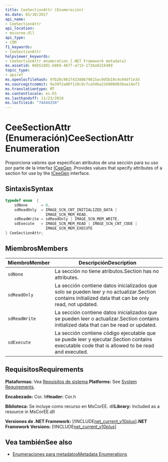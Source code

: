 ```yaml
---
title: CeeSectionAttr (Enumeración)
ms.date: 03/30/2017
api_name:
- CeeSectionAttr
api_location:
- mscoree.dll
api_type:
- COM
f1_keywords:
- CeeSectionAttr
helpviewer_keywords:
- CeeSectionAttr enumeration [.NET Framework metadata]
ms.assetid: 0db51881-b869-4677-a715-1726a9216489
topic_type:
- apiref
ms.openlocfilehash: 97b28c961f43388679615ac0d5b19c4c69df1e3d
ms.sourcegitcommit: 9a39f2a06f110c9c7ca54ba216900d038aa14ef3
ms.translationtype: MT
ms.contentlocale: es-ES
ms.lasthandoff: 11/23/2019
ms.locfileid: "74444250"
---
```

# <a name="ceesectionattr-enumeration"></a><span data-ttu-id="85218-102">CeeSectionAttr (Enumeración)</span><span class="sxs-lookup"><span data-stu-id="85218-102">CeeSectionAttr Enumeration</span></span>
<span data-ttu-id="85218-103">Proporciona valores que especifican atributos de una sección para su uso por parte de la interfaz [ICeeGen](../../../../docs/framework/unmanaged-api/metadata/iceegen-interface.md) .</span><span class="sxs-lookup"><span data-stu-id="85218-103">Provides values that specify attributes of a section for use by the [ICeeGen](../../../../docs/framework/unmanaged-api/metadata/iceegen-interface.md) interface.</span></span>  
  
## <a name="syntax"></a><span data-ttu-id="85218-104">Sintaxis</span><span class="sxs-lookup"><span data-stu-id="85218-104">Syntax</span></span>  
  
```cpp  
typedef enum  {  
    sdNone      = 0,  
    sdReadOnly  = IMAGE_SCN_CNT_INITIALIZED_DATA |  
                  IMAGE_SCN_MEM_READ,  
    sdReadWrite = sdReadOnly | IMAGE_SCN_MEM_WRITE,  
    sdExecute   = IMAGE_SCN_MEM_READ | IMAGE_SCN_CNT_CODE |  
                  IMAGE_SCN_MEM_EXECUTE  
} CeeSectionAttr;  
```  
  
## <a name="members"></a><span data-ttu-id="85218-105">Miembros</span><span class="sxs-lookup"><span data-stu-id="85218-105">Members</span></span>  
  
|<span data-ttu-id="85218-106">Miembro</span><span class="sxs-lookup"><span data-stu-id="85218-106">Member</span></span>|<span data-ttu-id="85218-107">Descripción</span><span class="sxs-lookup"><span data-stu-id="85218-107">Description</span></span>|  
|------------|-----------------|  
|`sdNone`|<span data-ttu-id="85218-108">La sección no tiene atributos.</span><span class="sxs-lookup"><span data-stu-id="85218-108">Section has no attributes.</span></span>|  
|`sdReadOnly`|<span data-ttu-id="85218-109">La sección contiene datos inicializados que solo se pueden leer y no actualizar.</span><span class="sxs-lookup"><span data-stu-id="85218-109">Section contains initialized data that can be only read, not updated.</span></span>|  
|`sdReadWrite`|<span data-ttu-id="85218-110">La sección contiene datos inicializados que se pueden leer o actualizar.</span><span class="sxs-lookup"><span data-stu-id="85218-110">Section contains initialized data that can be read or updated.</span></span>|  
|`sdExecute`|<span data-ttu-id="85218-111">La sección contiene código ejecutable que se puede leer y ejecutar.</span><span class="sxs-lookup"><span data-stu-id="85218-111">Section contains executable code that is allowed to be read and executed.</span></span>|  
  
## <a name="requirements"></a><span data-ttu-id="85218-112">Requisitos</span><span class="sxs-lookup"><span data-stu-id="85218-112">Requirements</span></span>  
 <span data-ttu-id="85218-113">**Plataformas:** Vea [Requisitos de sistema](../../../../docs/framework/get-started/system-requirements.md).</span><span class="sxs-lookup"><span data-stu-id="85218-113">**Platforms:** See [System Requirements](../../../../docs/framework/get-started/system-requirements.md).</span></span>  
  
 <span data-ttu-id="85218-114">**Encabezado:** Cor. h</span><span class="sxs-lookup"><span data-stu-id="85218-114">**Header:** Cor.h</span></span>  
  
 <span data-ttu-id="85218-115">**Biblioteca:** Se incluye como recurso en MsCorEE. dll</span><span class="sxs-lookup"><span data-stu-id="85218-115">**Library:** Included as a resource in MsCorEE.dll</span></span>  
  
 <span data-ttu-id="85218-116">**Versiones de .NET Framework:** [!INCLUDE[net_current_v10plus](../../../../includes/net-current-v10plus-md.md)]</span><span class="sxs-lookup"><span data-stu-id="85218-116">**.NET Framework Versions:** [!INCLUDE[net_current_v10plus](../../../../includes/net-current-v10plus-md.md)]</span></span>  
  
## <a name="see-also"></a><span data-ttu-id="85218-117">Vea también</span><span class="sxs-lookup"><span data-stu-id="85218-117">See also</span></span>

- [<span data-ttu-id="85218-118">Enumeraciones para metadatos</span><span class="sxs-lookup"><span data-stu-id="85218-118">Metadata Enumerations</span></span>](../../../../docs/framework/unmanaged-api/metadata/metadata-enumerations.md)
